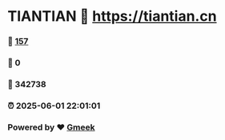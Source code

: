 # TIANTIAN :link: https://tiantian.cn 
### :page_facing_up: [157](https://tiantian.cn/tag.html) 
### :speech_balloon: 0 
### :hibiscus: 342738 
### :alarm_clock: 2025-06-01 22:01:01 
### Powered by :heart: [Gmeek](https://github.com/Meekdai/Gmeek)
